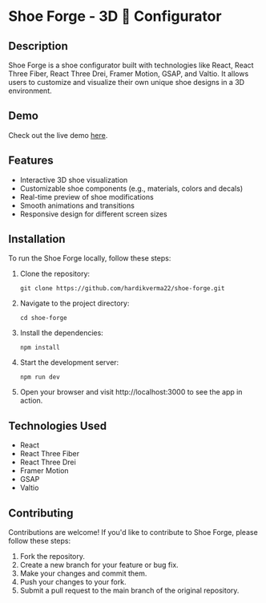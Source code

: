 # Shoe Forge - 3D :athletic_shoe: Configurator

## Description

Shoe Forge is a shoe configurator built with technologies like React, React Three Fiber, React Three Drei, Framer Motion, GSAP, and Valtio.
It allows users to customize and visualize their own unique shoe designs in a 3D environment.

## Demo

Check out the live demo [here](https://hardikverma22.github.io/shoe-forge).

## Features

- Interactive 3D shoe visualization
- Customizable shoe components (e.g., materials, colors and decals)
- Real-time preview of shoe modifications
- Smooth animations and transitions
- Responsive design for different screen sizes

## Installation

To run the Shoe Forge locally, follow these steps:

1. Clone the repository:

   ```
   git clone https://github.com/hardikverma22/shoe-forge.git
   ```

2. Navigate to the project directory:
 
   ```
   cd shoe-forge
   ```

3. Install the dependencies:

    ```
    npm install
    ```
  
4. Start the development server:
  
    ```
    npm run dev
    ```
  
 5. Open your browser and visit http://localhost:3000 to see the app in action.


## Technologies Used
- React
- React Three Fiber
- React Three Drei
- Framer Motion
- GSAP
- Valtio


## Contributing
  Contributions are welcome! If you'd like to contribute to Shoe Forge, please follow these steps:
  1. Fork the repository.
  2. Create a new branch for your feature or bug fix.
  3. Make your changes and commit them.
  4. Push your changes to your fork.
  5. Submit a pull request to the main branch of the original repository.

